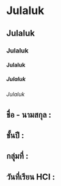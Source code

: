 # Julaluk
## Julaluk
### Julaluk
#### Julaluk
##### Julaluk
###### Julaluk
## ชื่อ - นามสกุล :
## ชั้นปี : 
## กลุุ่มที่ : 
## วันที่เรียน HCI : 
